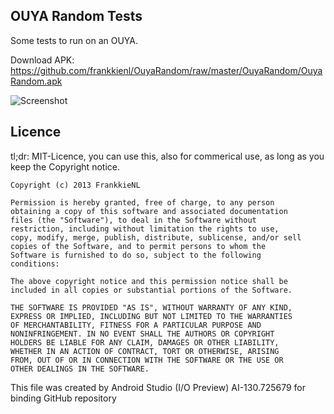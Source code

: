 OUYA Random Tests
-----------------

Some tests to run on an OUYA.

Download APK: https://github.com/frankkienl/OuyaRandom/raw/master/OuyaRandom/OuyaRandom.apk

![Screenshot](https://raw.github.com/frankkienl/OuyaRandom/master/screenshots/ouya_controller_test.png "Screenshot")

Licence
-------

tl;dr: MIT-Licence, you can use this, also for commerical use, as long as you keep the Copyright notice.

    Copyright (c) 2013 FrankkieNL

    Permission is hereby granted, free of charge, to any person
    obtaining a copy of this software and associated documentation
    files (the "Software"), to deal in the Software without
    restriction, including without limitation the rights to use,
    copy, modify, merge, publish, distribute, sublicense, and/or sell
    copies of the Software, and to permit persons to whom the
    Software is furnished to do so, subject to the following
    conditions:

    The above copyright notice and this permission notice shall be
    included in all copies or substantial portions of the Software.

    THE SOFTWARE IS PROVIDED "AS IS", WITHOUT WARRANTY OF ANY KIND,
    EXPRESS OR IMPLIED, INCLUDING BUT NOT LIMITED TO THE WARRANTIES
    OF MERCHANTABILITY, FITNESS FOR A PARTICULAR PURPOSE AND
    NONINFRINGEMENT. IN NO EVENT SHALL THE AUTHORS OR COPYRIGHT
    HOLDERS BE LIABLE FOR ANY CLAIM, DAMAGES OR OTHER LIABILITY,
    WHETHER IN AN ACTION OF CONTRACT, TORT OR OTHERWISE, ARISING
    FROM, OUT OF OR IN CONNECTION WITH THE SOFTWARE OR THE USE OR
    OTHER DEALINGS IN THE SOFTWARE.


This file was created by Android Studio (I/O Preview) AI-130.725679 for binding GitHub repository